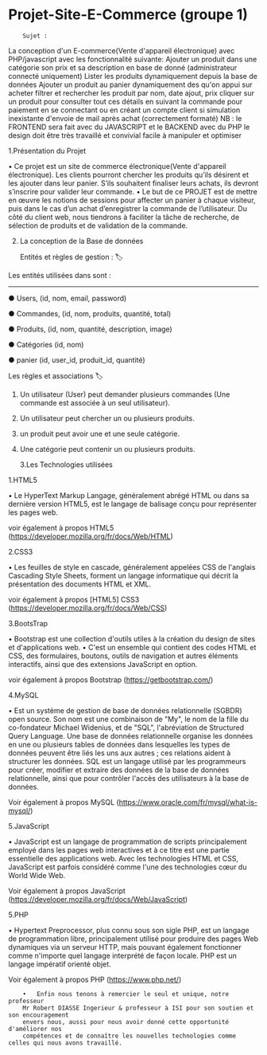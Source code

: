 # Projet-Site-E-Commerce (groupe 1)

        Sujet :
La conception d'un E-commerce(Vente d'appareil électronique) avec PHP/javascript avec les fonctionnalité suivante: Ajouter un produit dans une catégorie son prix et sa description en base de donné (administrateur connecté uniquement) Lister les produits dynamiquement depuis la base de données Ajouter un produit au panier dynamiquement des qu'on appui sur acheter filtrer et rechercher les produit par nom, date ajout, prix cliquer sur un produit pour consulter tout ces détails en suivant la commande pour paiement en se connectant ou en créant un compte client si simulation inexistante d'envoie de mail après achat (correctement formaté) NB : le FRONTEND sera fait avec du JAVASCRIPT et le BACKEND avec du PHP le design doit être très travaillé et convivial facile à manipuler et optimiser

  1.Présentation du Projet

•	Ce projet est un site de commerce électronique(Vente d'appareil électronique). Les clients pourront chercher les produits qu’ils désirent et les ajouter dans leur panier. S’ils souhaitent finaliser leurs achats, ils devront s’inscrire pour valider leur commande.
•	Le but de ce PROJET est de mettre en œuvre les notions de sessions pour affecter un panier à chaque visiteur, puis dans le cas d’un achat d’enregistrer la commande de l’utilisateur. Du côté du client web, nous tiendrons à faciliter la tâche de recherche, de sélection de produits et de validation de la commande.

 2. La conception de la Base de données

     Entités et règles de gestion : 🏷️

 Les entités utilisées dans  sont :
________________________________________
● Users, (id, nom, email, password) 

● Commandes, (id, nom, produits, quantité, total) 

● Produits, (id, nom, quantité, description, image) 

● Catégories (id, nom)

● panier (id, user_id, produit_id, quantité)


 Les règles et associations 🏷️

1. Un utilisateur (User) peut demander plusieurs commandes (Une commande est associée à un seul utilisateur).
2. Un utilisateur peut chercher un ou plusieurs produits.
3. un produit peut avoir une et une seule catégorie.
4. Une catégorie peut contenir un ou plusieurs produits.

   
   3.Les Technologies utilisées

 1.HTML5

•	Le HyperText Markup Langage, généralement abrégé HTML ou dans sa dernière version HTML5, est le langage de balisage conçu pour représenter les pages web.

voir également à propos HTML5 (https://developer.mozilla.org/fr/docs/Web/HTML)


 2.CSS3

•	Les feuilles de style en cascade, généralement appelées CSS de l'anglais Cascading Style Sheets, forment un langage informatique qui décrit la présentation des documents HTML et XML.

voir également à propos [HTML5] CSS3 (https://developer.mozilla.org/fr/docs/Web/CSS)


 3.BootsTrap

•	Bootstrap est une collection d'outils utiles à la création du design de sites et d'applications web.
•	C'est un ensemble qui contient des codes HTML et CSS, des formulaires, boutons, outils de navigation et autres éléments interactifs, ainsi que des extensions JavaScript en option.

voir également à propos Bootstrap (https://getbootstrap.com/)


 4.MySQL

•	Est un système de gestion de base de données relationnelle (SGBDR) open source. Son nom est une combinaison de "My", le nom de la fille du co-fondateur Michael Widenius, et de "SQL", l'abréviation de Structured Query Language. Une base de données relationnelle organise les données en une ou plusieurs tables de données dans lesquelles les types de données peuvent être liés les uns aux autres ; ces relations aident à structurer les données. SQL est un langage utilisé par les programmeurs pour créer, modifier et extraire des données de la base de données relationnelle, ainsi que pour contrôler l'accès des utilisateurs à la base de données.

Voir également à propos MySQL (https://www.oracle.com/fr/mysql/what-is-mysql/)


 5.JavaScript
 
•	JavaScript est un langage de programmation de scripts principalement employé dans les pages web interactives et à ce titre est une partie essentielle des applications web. Avec les technologies HTML et CSS, JavaScript est parfois considéré comme l'une des technologies cœur du World Wide Web.

Voir également à propos JavaScript (https://developer.mozilla.org/fr/docs/Web/JavaScript)


5.PHP

•	Hypertext Preprocessor, plus connu sous son sigle PHP, est un langage de programmation libre, principalement utilisé pour produire des pages Web dynamiques via un serveur HTTP, mais pouvant également fonctionner comme n'importe quel langage interprété de façon locale. PHP est un langage impératif orienté objet.

Voir également à propos PHP (https://www.php.net/)



        •	Enfin nous tenons à remercier le seul et unique, notre professeur
        Mr Robert DIASSE Ingerieur & professeur à ISI pour son soutien et son encouragement 
        envers nous, aussi pour nous avoir donné cette opportunité d'améliorer nos 
        compétences et de connaître les nouvelles technologies comme celles qui nous avons travaillé.







        
